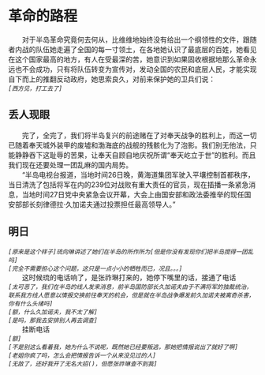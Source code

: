 # 革命的路程
&emsp;&emsp;对于半岛革命究竟何去何从，比维维地始终没有给出一个纲领性的文件，跟随者内战的队伍她走遍了全国的每一寸领土，在各地她认识了最底层的百姓，她看见在这个国家最高的地方，有人在受最深的苦，她意识到如果固收根据地那么革命永远也不会成功，只有将队伍转变为宣传对，发动全国的农民和底层人民，才能实现自下而上的推翻反动政府，她思索良久，对前来保护她的卫兵们说：  
*```[西方见，打工去了]```*  
## 丢人现眼
&emsp;&emsp;完了，全完了，我们将半岛复兴的前途赌在了对奉天战争的胜利上，而这一切已随着奉天城外装甲的废墟和渤海底的战舰的残骸化为了泡影。我们别无他法，只能静静吞下这耻辱的苦果，让奉天自顾自地庆祝所谓“奉天屹立于世”的胜利。而且我们现在还要处理一团乱麻的国内局势。  
&emsp;&emsp;“半岛电视台报道，当地时间26日晚，黄海道集团军驶入平壤控制首都秩序，当日清洗了包括将军在内的239位对战败有重大责任的官员，现在插播一条紧急消息，当地时间27日党中央紧急会议开幕，大会上由国安部和政法委推举的现任国安部部长刻律德拉·久加诺夫通过投票担任最高领导人。”  
## 明日
*```[原来是这个样子]琉向琳讲述了她们在半岛的所作所为[但是你没有发现你们把半岛搅得一团乱吗]```*  
*```[完全不需要担心这个问题，这只是一点小小的牺牲而已，况且。。。]```*  
&emsp;&emsp;这时候琉的电话响了，是张祚琳打来的，她停下嘴里的话，接通了电话  
*```[太可恶了，我们在半岛的线人发来消息，前半岛国防部长久加诺夫由于不满将军的独裁统治，联系我方线人愿意以情报交换前往奉天的机会，但是就在半岛战争爆发前久加诺夫被离奇杀害，你有什么头绪吗]```*  
*```[额，什么久加诺夫，我不太了解]```*  
*```[是吗，那我去安排别人再去调查]```*  
&emsp;&emsp;挂断电话  
*```[额]```*  
*```[不是别这么看着我，她为什么不说呢，既然她已经要叛逃，那她把情报说出了就好了啊]```*  
*```[老姐你疯了吗，怎么会把情报告诉一个从来没见过的人]```*  
*```[无敌了，还好我开了无名大招()，但愿张祚琳查不到我]```*  